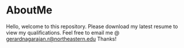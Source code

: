 # AboutMe
Hello, welcome to this repository. Please download my latest resume to view my qualifications. Feel free to email me @ gerardnagarajan.r@northeastern.edu
Thanks!
